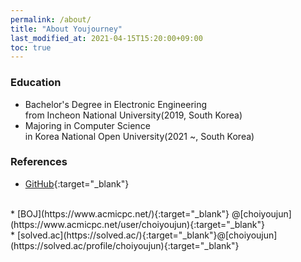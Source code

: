 ```yaml
---
permalink: /about/
title: "About Youjourney"
last_modified_at: 2021-04-15T15:20:00+09:00
toc: true
---
```


### Education
* Bachelor's Degree in Electronic Engineering<br/>from Incheon National University(2019, South Korea)<br/>
* Majoring in Computer Science<br/>in Korea National Open University(2021 ~, South Korea)<br/>


### References
* [GitHub](https://github.com/youjourney){:target="_blank"}
<br/>
* [BOJ](https://www.acmicpc.net/){:target="_blank"}
@[choiyoujun](https://www.acmicpc.net/user/choiyoujun){:target="_blank"}
<br/>
* [solved.ac](https://solved.ac/){:target="_blank"}@[choiyoujun](https://solved.ac/profile/choiyoujun){:target="_blank"}<br/>